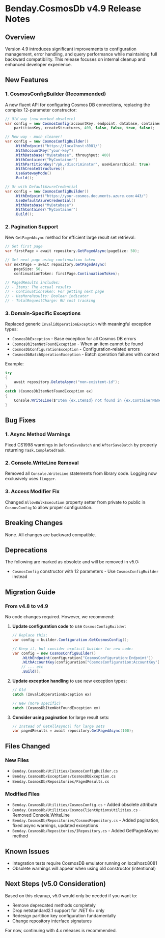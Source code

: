 # Benday.CosmosDb v4.9 Release Notes

## Overview
Version 4.9 introduces significant improvements to configuration management, error handling, and query performance while maintaining full backward compatibility. This release focuses on internal cleanup and enhanced developer experience.

## New Features

### 1. CosmosConfigBuilder (Recommended)
A new fluent API for configuring Cosmos DB connections, replacing the complex 12-parameter constructor:

```csharp
// Old way (now marked obsolete)
var config = new CosmosConfig(accountKey, endpoint, database, container, 
    partitionKey, createStructures, 400, false, false, true, false);

// New way - much cleaner!
var config = new CosmosConfigBuilder()
    .WithEndpoint("https://localhost:8081/")
    .WithAccountKey("your-key")
    .WithDatabase("MyDatabase", throughput: 400)
    .WithContainer("MyContainer")
    .WithPartitionKey("/pk,/discriminator", useHierarchical: true)
    .WithCreateStructures()
    .UseGatewayMode()
    .Build();

// Or with DefaultAzureCredential
var config = new CosmosConfigBuilder()
    .WithEndpoint("https://your-cosmos.documents.azure.com:443/")
    .UseDefaultAzureCredential()
    .WithDatabase("MyDatabase")
    .WithContainer("MyContainer")
    .Build();
```

### 2. Pagination Support
New `GetPagedAsync` method for efficient large result set retrieval:

```csharp
// Get first page
var firstPage = await repository.GetPagedAsync(pageSize: 50);

// Get next page using continuation token
var nextPage = await repository.GetPagedAsync(
    pageSize: 50, 
    continuationToken: firstPage.ContinuationToken);

// PagedResults includes:
// - Items: The actual results
// - ContinuationToken: For getting next page
// - HasMoreResults: Boolean indicator
// - TotalRequestCharge: RU cost tracking
```

### 3. Domain-Specific Exceptions
Replaced generic `InvalidOperationException` with meaningful exception types:

- `CosmosDbException` - Base exception for all Cosmos DB errors
- `CosmosDbItemNotFoundException` - When an item cannot be found
- `CosmosDbConfigurationException` - Configuration-related errors
- `CosmosDbBatchOperationException` - Batch operation failures with context

Example:
```csharp
try 
{
    await repository.DeleteAsync("non-existent-id");
}
catch (CosmosDbItemNotFoundException ex)
{
    Console.WriteLine($"Item {ex.ItemId} not found in {ex.ContainerName}");
}
```

## Bug Fixes

### 1. Async Method Warnings
Fixed CS1998 warnings in `BeforeSaveBatch` and `AfterSaveBatch` by properly returning `Task.CompletedTask`.

### 2. Console.WriteLine Removal
Removed all `Console.WriteLine` statements from library code. Logging now exclusively uses `ILogger`.

### 3. Access Modifier Fix
Changed `AllowBulkExecution` property setter from private to public in `CosmosConfig` to allow proper configuration.

## Breaking Changes
None. All changes are backward compatible.

## Deprecations

The following are marked as obsolete and will be removed in v5.0:
- `CosmosConfig` constructor with 12 parameters - Use `CosmosConfigBuilder` instead

## Migration Guide

### From v4.8 to v4.9

No code changes required. However, we recommend:

1. **Update configuration code** to use `CosmosConfigBuilder`:
   ```csharp
   // Replace this:
   var config = builder.Configuration.GetCosmosConfig();
   
   // Keep it, but consider explicit builder for new code:
   var config = new CosmosConfigBuilder()
       .WithEndpoint(configuration["CosmosConfiguration:Endpoint"])
       .WithAccountKey(configuration["CosmosConfiguration:AccountKey"])
       // ... etc
       .Build();
   ```

2. **Update exception handling** to use new exception types:
   ```csharp
   // Old
   catch (InvalidOperationException ex) 
   
   // New (more specific)
   catch (CosmosDbItemNotFoundException ex)
   ```

3. **Consider using pagination** for large result sets:
   ```csharp
   // Instead of GetAllAsync() for large sets
   var pagedResults = await repository.GetPagedAsync(100);
   ```

## Files Changed

### New Files
- `Benday.CosmosDb/Utilities/CosmosConfigBuilder.cs`
- `Benday.CosmosDb/Exceptions/CosmosDbException.cs`
- `Benday.CosmosDb/Repositories/PagedResults.cs`

### Modified Files
- `Benday.CosmosDb/Utilities/CosmosConfig.cs` - Added obsolete attribute
- `Benday.CosmosDb/Utilities/CosmosClientOptionsUtilities.cs` - Removed Console.WriteLine
- `Benday.CosmosDb/Repositories/CosmosRepository.cs` - Added pagination, fixed async warnings, updated exceptions
- `Benday.CosmosDb/Repositories/IRepository.cs` - Added GetPagedAsync method

## Known Issues
- Integration tests require CosmosDB emulator running on localhost:8081
- Obsolete warnings will appear when using old constructor (intentional)

## Next Steps (v5.0 Consideration)

Based on this cleanup, v5.0 would only be needed if you want to:
- Remove deprecated methods completely
- Drop netstandard2.1 support for .NET 6+ only
- Redesign partition key configuration fundamentally
- Change repository interface signatures

For now, continuing with 4.x releases is recommended.